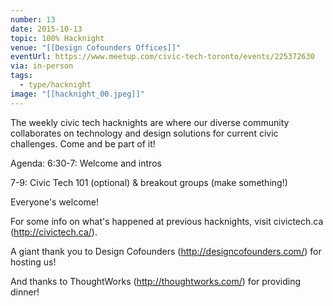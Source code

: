 ```yaml
---
number: 13
date: 2015-10-13
topic: 100% Hacknight
venue: "[[Design Cofounders Offices]]"
eventUrl: https://www.meetup.com/civic-tech-toronto/events/225372630
via: in-person
tags:
  - type/hacknight
image: "[[hacknight_00.jpeg]]"
---
```


The weekly civic tech hacknights are where our diverse community collaborates on technology and design solutions for current civic challenges. Come and be part of it!

Agenda:
6:30-7: Welcome and intros

7-9: Civic Tech 101 (optional) & breakout groups (make something!)

Everyone's welcome!

For some info on what's happened at previous hacknights, visit civictech.ca (http://civictech.ca/).

A giant thank you to Design Cofounders (http://designcofounders.com/) for hosting us!

And thanks to ThoughtWorks (http://thoughtworks.com/) for providing dinner!